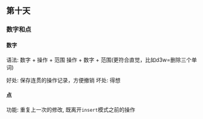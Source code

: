 ## 第十天

### 数字和点

#### 数字

语法: 
数字 + 操作 + 范围
操作 + 数字 + 范围(更符合直觉，比如d3w=删除三个单词)

好处: 保存连贯的操作记录，方便撤销
坏处: 得想


#### 点

功能: 重复上一次的修改, 既离开`insert`模式之前的操作

